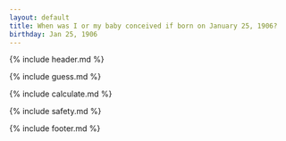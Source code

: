 ```yaml
---
layout: default
title: When was I or my baby conceived if born on January 25, 1906?
birthday: Jan 25, 1906
---
```


{% include header.md %}

{% include guess.md %}

{% include calculate.md %}

{% include safety.md %}

{% include footer.md %}



